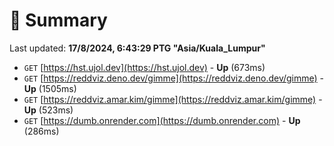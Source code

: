 # 📖 Summary
Last updated: **17/8/2024, 6:43:29 PTG "Asia/Kuala_Lumpur"**

- `GET` [https://hst.ujol.dev](https://hst.ujol.dev) - **Up** (673ms)
- `GET` [https://reddviz.deno.dev/gimme](https://reddviz.deno.dev/gimme) - **Up** (1505ms)
- `GET` [https://reddviz.amar.kim/gimme](https://reddviz.amar.kim/gimme) - **Up** (523ms)
- `GET` [https://dumb.onrender.com](https://dumb.onrender.com) - **Up** (286ms)
